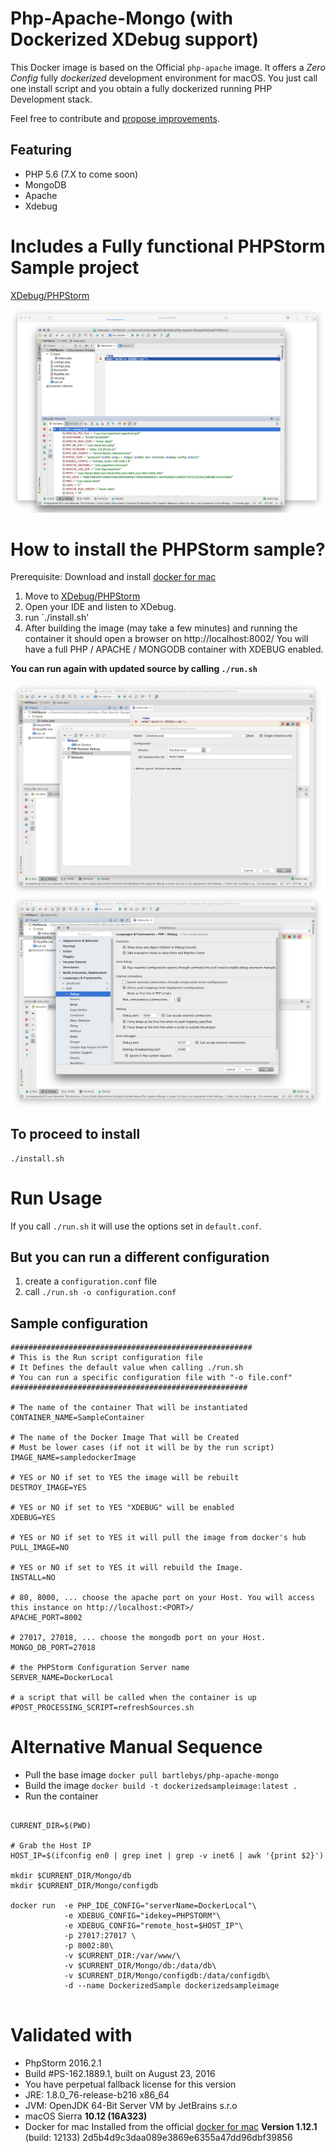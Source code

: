 # Php-Apache-Mongo (with Dockerized XDebug support)

This Docker image is based on the Official `php-apache` image.
It offers a *Zero Config* fully *dockerized* development environment for macOS.
You just call one install script and you obtain a fully dockerized running PHP Development stack.

Feel free to contribute and [propose improvements](https://github.com/Bartlebys/Php-Apache-Mongo/issues).

## Featuring

- PHP 5.6 (7.X to come soon)
- MongoDB
- Apache
- Xdebug

# Includes a Fully functional PHPStorm Sample project


[XDebug/PHPStorm](XDebug/PHPStorm/)

![run](assets/run.png)


# How to install the PHPStorm sample?

Prerequisite: Download and install [docker for mac](https://download.docker.com/mac/stable/Docker.dmg)

1. Move to [XDebug/PHPStorm](XDebug/PHPStorm/)
2. Open your IDE and listen to XDebug.
3. run `./install.sh'
4. After building the image (may take a few minutes) and running the container it should open a browser on http://localhost:8002/
You will have a full PHP / APACHE / MONGODB container with XDEBUG enabled.


**You can run again with updated source by calling `./run.sh`**

![Config1](assets/config1.png)
![Config2](assets/config2.png)

## To proceed to install

```
./install.sh
```

# Run Usage

If you call `./run.sh` it will use the options set in `default.conf`.

## But you can run a different configuration

1. create a `configuration.conf` file
2. call `./run.sh -o configuration.conf`

## Sample configuration

```
######################################################
# This is the Run script configuration file
# It Defines the default value when calling ./run.sh
# You can run a specific configuration file with "-o file.conf"
#####################################################

# The name of the container That will be instantiated
CONTAINER_NAME=SampleContainer

# The name of the Docker Image That will be Created
# Must be lower cases (if not it will be by the run script)
IMAGE_NAME=sampledockerImage

# YES or NO if set to YES the image will be rebuilt
DESTROY_IMAGE=YES

# YES or NO if set to YES "XDEBUG" will be enabled
XDEBUG=YES

# YES or NO if set to YES it will pull the image from docker's hub
PULL_IMAGE=NO

# YES or NO if set to YES it will rebuild the Image.
INSTALL=NO

# 80, 8000, ... choose the apache port on your Host. You will access this instance on http://localhost:<PORT>/
APACHE_PORT=8002

# 27017, 27018, ... choose the mongodb port on your Host.
MONGO_DB_PORT=27018

# the PHPStorm Configuration Server name
SERVER_NAME=DockerLocal

# a script that will be called when the container is up
#POST_PROCESSING_SCRIPT=refreshSources.sh
```


# Alternative Manual Sequence

- Pull the base image `docker pull bartlebys/php-apache-mongo`
- Build the  image `docker build -t dockerizedsampleimage:latest .`
- Run the container

```

CURRENT_DIR=$(PWD)

# Grab the Host IP
HOST_IP=$(ifconfig en0 | grep inet | grep -v inet6 | awk '{print $2}')

mkdir $CURRENT_DIR/Mongo/db
mkdir $CURRENT_DIR/Mongo/configdb

docker run  -e PHP_IDE_CONFIG="serverName=DockerLocal"\
            -e XDEBUG_CONFIG="idekey=PHPSTORM"\
            -e XDEBUG_CONFIG="remote_host=$HOST_IP"\
            -p 27017:27017 \
            -p 8002:80\
            -v $CURRENT_DIR:/var/www/\
            -v $CURRENT_DIR/Mongo/db:/data/db\
            -v $CURRENT_DIR/Mongo/configdb:/data/configdb\
            -d --name DockerizedSample dockerizedsampleimage
            
```



# Validated with

+ PhpStorm 2016.2.1
+ Build #PS-162.1889.1, built on August 23, 2016
+ You have perpetual fallback license for this version
+ JRE: 1.8.0_76-release-b216 x86_64
+ JVM: OpenJDK 64-Bit Server VM by JetBrains s.r.o
+ macOS Sierra **10.12 (16A323)**
+ Docker for mac Installed from the official [docker for mac](https://download.docker.com/mac/stable/Docker.dmg) **Version 1.12.1** (build: 12133) 2d5b4d9c3daa089e3869e6355a47dd96dbf39856

